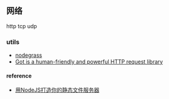 ## 网络

http  tcp  udp

### utils

 - [nodegrass](https://github.com/scottkiss/nodegrass)
 - [Got is a human-friendly and powerful HTTP request library](https://github.com/sindresorhus/got)

#### reference


 - [用NodeJS打造你的静态文件服务器](http://club.cnodejs.org/topic/4f16442ccae1f4aa27001071)